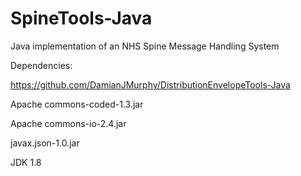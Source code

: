 # SpineTools-Java
Java implementation of an NHS Spine Message Handling System

Dependencies:

https://github.com/DamianJMurphy/DistributionEnvelopeTools-Java

Apache commons-coded-1.3.jar

Apache commons-io-2.4.jar

javax.json-1.0.jar

JDK 1.8
